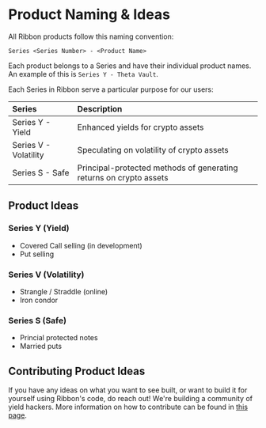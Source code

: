 # Product Naming & Ideas

All Ribbon products follow this naming convention:

`Series <Series Number> - <Product Name>`

Each product belongs to a Series and have their individual product names. An example of this is `Series Y - Theta Vault`.

Each Series in Ribbon serve a particular purpose for our users:

| Series | Description |
| :--- | :--- |
| Series Y - Yield | Enhanced yields for crypto assets |
| Series V - Volatility | Speculating on volatility of crypto assets |
| Series S - Safe | Principal-protected methods of generating returns on crypto assets |

## Product Ideas

### Series Y \(Yield\)

* Covered Call selling \(in development\)
* Put selling

### Series V \(Volatility\)

* Strangle / Straddle \(online\)
* Iron condor

### Series S \(Safe\)

* Princial protected notes
* Married puts

## Contributing Product Ideas

If you have any ideas on what you want to see built, or want to build it for yourself using Ribbon's code, do reach out! We're building a community of yield hackers. More information on how to contribute can be found in [this page](../additional-resources/contribute.md).

